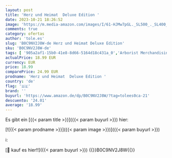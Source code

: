 ```yaml
---
layout: post
title: 'Herz und Heimat  Deluxe Edition '
date: 2023-10-21 18:26:52
image: 'https://m.media-amazon.com/images/I/61-HJMw7pGL._SL500_._SL400_.jpg'
comments: true
category: ofertas
author: 'tole.es'
slug: 'B0C9NV2J8W-de Herz und Heimat Deluxe Edition'
sku: 'B0C9NV2J8W-de'
tags: [ '905a2af1-15b0-41e8-8d66-5164d18c431a_0','Arborist Merchandising Root','Artist Pages Filter Nodes','Custom Stores','Deutschland, Österreich & Schweiz','Featured Categories','Limited Edition','Main Albums','Musik Kategorien','Musik-CDs & Vinyl','Regions','Regular Stores','Rock','Schlager & Volksmusik','Self Service','Shops','Volkstümliche Musik','🇩🇪', ]
actualPrice: 18.99 EUR
currency: EUR
price: 18.99
comparePrice: 24.99 EUR
prodname: 'Herz und Heimat  Deluxe Edition '
country: 'de'
flag: '🇩🇪'
brand: ''
buyurl: 'https://www.amazon.de/dp/B0C9NV2J8W/?tag=tolees0ca-21'
descuento: '24.01'
average: '18.99'
---
```


Es gibt ein [{{< param title >}}]({{< param buyurl >}}) hier:

[![{{< param prodname >}}]({{< param image >}})]({{< param buyurl >}})

ℹ️:


[🛒 kauf es hier!!]({{< param buyurl >}})
{{<world>}}B0C9NV2J8W{{</world>}}
